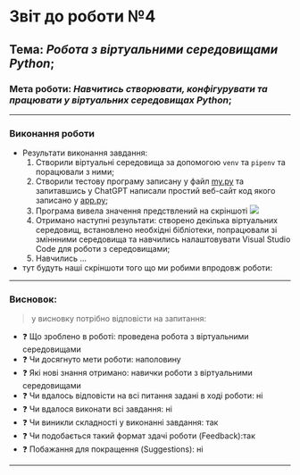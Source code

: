 # Звіт до роботи №4
## Тема: _Робота з віртуальними середовищами Python_;
### Мета роботи: _Навчитись створювати, конфігурувати та працювати у віртуальних середовищах Python_;

---
### Виконання роботи
- Результати виконання завдання:
    1. Створили віртуальні середовища за допомогою `venv` та `pipenv` та порацювали з ними;
    1. Створили тестову програму записану у файл [my.py](./my.py) та запитавшись у  ChatGPT написали простий веб-сайт код якого записано у [app.py](./app.py);
    1. Програма вивела значення предствлений на скріншоті ![](./1.jpg)  
    1. Отримано наступні результати: створено декілька віртуальних середовищ, встановлено необхідні бібліотеки, попрацювали зі зміннними середовища та навчились налаштовувати Visual Studio Code для роботи з середовищами;
    1. Навчились ...
- тут будуть наші скріншоти того що ми робими впродовж роботи:

---
### Висновок: 
> у висновку потрібно відповісти на запитання:

- :question: Що зроблено в роботі: проведена робота з віртуальними середовищами
- :question: Чи досягнуто мети роботи: наполовину
- :question: Які нові знання отримано: навички роботи з віртуальними середовищами
- :question: Чи вдалось відповісти на всі питання задані в ході роботи: ні
- :question: Чи вдалося виконати всі завдання: ні
- :question: Чи виникли складності у виконанні завдання: так
- :question: Чи подобається такий формат здачі роботи (Feedback):так
- :question: Побажання для покращення (Suggestions): ні

---
